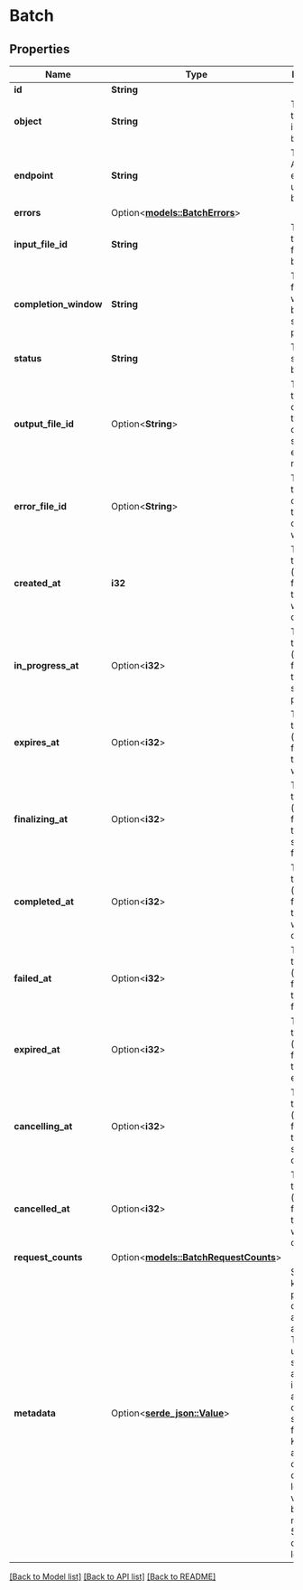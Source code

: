 # Batch

## Properties

Name | Type | Description | Notes
------------ | ------------- | ------------- | -------------
**id** | **String** |  | 
**object** | **String** | The object type, which is always `batch`. | 
**endpoint** | **String** | The OpenAI API endpoint used by the batch. | 
**errors** | Option<[**models::BatchErrors**](Batch_errors.md)> |  | [optional]
**input_file_id** | **String** | The ID of the input file for the batch. | 
**completion_window** | **String** | The time frame within which the batch should be processed. | 
**status** | **String** | The current status of the batch. | 
**output_file_id** | Option<**String**> | The ID of the file containing the outputs of successfully executed requests. | [optional]
**error_file_id** | Option<**String**> | The ID of the file containing the outputs of requests with errors. | [optional]
**created_at** | **i32** | The Unix timestamp (in seconds) for when the batch was created. | 
**in_progress_at** | Option<**i32**> | The Unix timestamp (in seconds) for when the batch started processing. | [optional]
**expires_at** | Option<**i32**> | The Unix timestamp (in seconds) for when the batch will expire. | [optional]
**finalizing_at** | Option<**i32**> | The Unix timestamp (in seconds) for when the batch started finalizing. | [optional]
**completed_at** | Option<**i32**> | The Unix timestamp (in seconds) for when the batch was completed. | [optional]
**failed_at** | Option<**i32**> | The Unix timestamp (in seconds) for when the batch failed. | [optional]
**expired_at** | Option<**i32**> | The Unix timestamp (in seconds) for when the batch expired. | [optional]
**cancelling_at** | Option<**i32**> | The Unix timestamp (in seconds) for when the batch started cancelling. | [optional]
**cancelled_at** | Option<**i32**> | The Unix timestamp (in seconds) for when the batch was cancelled. | [optional]
**request_counts** | Option<[**models::BatchRequestCounts**](Batch_request_counts.md)> |  | [optional]
**metadata** | Option<[**serde_json::Value**](.md)> | Set of 16 key-value pairs that can be attached to an object. This can be useful for storing additional information about the object in a structured format. Keys can be a maximum of 64 characters long and values can be a maxium of 512 characters long.  | [optional]

[[Back to Model list]](../README.md#documentation-for-models) [[Back to API list]](../README.md#documentation-for-api-endpoints) [[Back to README]](../README.md)


